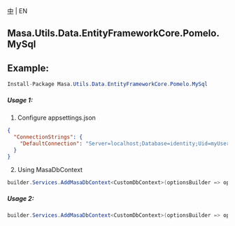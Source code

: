 [中](README.zh-CN.md) | EN

## Masa.Utils.Data.EntityFrameworkCore.Pomelo.MySql

## Example:

```c#
Install-Package Masa.Utils.Data.EntityFrameworkCore.Pomelo.MySql
```

##### Usage 1:

1. Configure appsettings.json

``` appsettings.json
{
  "ConnectionStrings": {
    "DefaultConnection": "Server=localhost;Database=identity;Uid=myUsername;Pwd=P@ssw0rd;"
  }
}
```

2. Using MasaDbContext

``` C#
builder.Services.AddMasaDbContext<CustomDbContext>(optionsBuilder => optionsBuilder.UseSoftDelete().UseMySql(Microsoft.EntityFrameworkCore.ServerVersion.Parse("5.7.28-mysql")));
```

##### Usage 2:

``` C#
builder.Services.AddMasaDbContext<CustomDbContext>(optionsBuilder => optionsBuilder.UseSoftDelete().UseMySql("Server=localhost;Database=identity;Uid=myUsername;Pwd=P@ssw0rd;", Microsoft.EntityFrameworkCore.ServerVersion.Parse("5.7.28-mysql")));
```